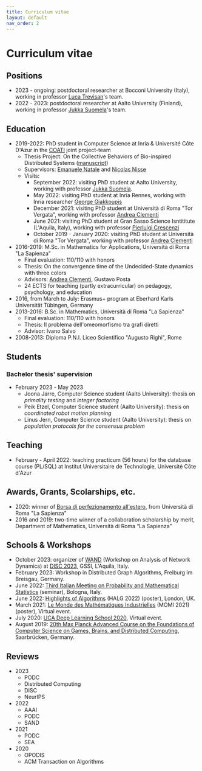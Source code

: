 ```yaml
---
title: Curriculum vitae
layout: default
nav_order: 2
---
```

# Curriculum vitae

## Positions

- 2023 - ongoing: postdoctoral researcher at Bocconi University (Italy), working in professor [Luca Trevisan](https://lucatrevisan.github.io/)'s team.
- 2022 - 2023: postdoctoral researcher at Aalto University (Finland), working in professor [Jukka Suomela](https://jukkasuomela.fi/)'s team.

## Education

- 2019-2022: PhD student in Computer Science at Inria & Université Côte D'Azur in the [COATI](https://team.inria.fr/coati/) joint project-team 
  - Thesis Project: On the Collective Behaviors of Bio-inspired Distributed Systems ([manuscript](https://hal.science/tel-03906167))
  - Supervisors: [Emanuele Natale](https://natema.github.io/ema-webpage/) and [Nicolas Nisse](http://www-sop.inria.fr/members/Nicolas.Nisse/)
  - Visits:
    - September 2022: visiting PhD student at Aalto University, working with professor [Jukka Suomela](https://jukkasuomela.fi/).
    - May 2022: visiting PhD student at Inria Rennes, working with Inria researcher [George Giakkoupis](https://sites.google.com/site/ggiakk/home)
    - December 2021: visiting PhD student at Università di Roma "Tor Vergata", working with professor [Andrea Clementi](https://www.mat.uniroma2.it/~clementi/)
    - June 2021: visiting PhD student at Gran Sasso Science Isntititute (L'Aquila, Italy), working with professor [Pierluigi Crescenzi](https://www.pilucrescenzi.it/)
    - October 2019 - January 2020: visiting PhD student at Università di Roma "Tor Vergata", working with professor [Andrea Clementi](https://www.mat.uniroma2.it/~clementi/)
- 2016-2019: M.Sc. in Mathematics for Applications, Università di Roma "La Sapienza" 
  - Final evaluation: 110/110 with honors
  - Thesis: On the convergence time of the Undecided-State dynamics with three colors
  - Advisors: [Andrea Clementi](https://www.mat.uniroma2.it/~clementi/), Gustavo Posta
  - 24 ECTS for teaching (partly extracurricular) on pedagogy, psychology, and education
- 2016, from March to July: Erasmus+ program at Eberhard Karls Universität Tübingen, Germany
- 2013-2016: B.Sc. in Mathematics, Università di Roma "La Sapienza" 
  - Final evaluation: 110/110 with honors
  - Thesis: Il problema dell'omeomorfismo tra grafi diretti
  - Advisor: Ivano Salvo
- 2008-2013: Diploma P.N.I. Liceo Scientifico "Augusto Righi", Rome

## Students

### Bachelor thesis' supervision
- February 2023 - May 2023
  - Joona Jarre, Computer Science student (Aalto University): thesis on *primality testing* and *integer factoring*
  - Peik Etzel, Computer Science student (Aalto University): thesis on *coordinated robot motion planning*
  - Linus Jern, Computer Science student (Aalto University): thesis on *population protocols for the consensus problem*

## Teaching

- February - April 2022: teaching practicum (56 hours) for the database course (PL/SQL) at Institut Universitaire de Technologie, Université Côte d'Azur

## Awards, Grants, Scolarships, etc.

- 2020: winner of [Borsa di perfezionamento all'estero](https://www.uniroma1.it/it/pagina/borse-di-perfezionamento-allestero), from Università di Roma "La Sapienza"
- 2016 and 2019: two-time winner of a collaboration scholarship by merit, Department of Mathematics, Università di Roma “La Sapienza”

## Schools & Workshops

- October 2023: organizer of [WAND](https://sites.google.com/view/wand2023) (Workshop on Analysis of Network Dynamics) at [DISC 2023](http://www.disc-conference.org/wp/disc2023/), GSSI, L'Aquila, Italy.
- February 2023: Workshop in Distributed Graph Algorithms, Freiburg im Breisgau, Germany.
- June 2022: [Third Italian Meeting on Probability and Mathematical Statistics](https://site.unibo.it/probstat/en/about-1/general-information) (seminar), Bologna, Italy.
- June 2022: [Highlights of Algorithms](https://www.lse.ac.uk/HALG-2022) (HALG 2022) (poster), London, UK.
- March 2021:  [Le Monde des Mathématiques Industrielles](https://phd-seminars-sam.inria.fr/fr/momi2021/) (MOMI 2021) (poster), Virtual event.
- July 2020: [UCA Deep Learning School 2020](http://univ-cotedazur.fr/events/deep-learning-school#.XwStxhGxVH4), Virtual event.
- August 2019: [20th Max Planck Advanced Course on the Foundations of Computer Science on Games, Brains, and Distributed Computing](https://conferences.mpi-inf.mpg.de/adfocs-19/index.html), Saarbrücken, Germany.

## Reviews

- 2023
  - PODC
  - Distributed Computing
  - DISC
  - NeurIPS
- 2022
  - AAAI
  - PODC
  - SAND
- 2021
  - PODC
  - SEA
- 2020
  - OPODIS
  - ACM Transaction on Algorithms